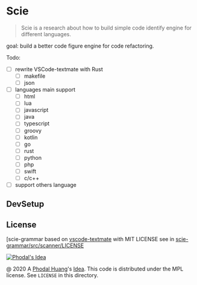 # Scie

> Scie is a research about how to build simple code identify engine for different languages.

goal: build a better code figure engine for code refactoring.

Todo:

 - [ ] rewrite VSCode-textmate with Rust
    - [ ] makefile
    - [ ] json
 - [ ] languages main support
    - [ ] html
    - [ ] lua
    - [ ] javascript
    - [ ] java
    - [ ] typescript
    - [ ] groovy
    - [ ] kotlin
    - [ ] go
    - [ ] rust
    - [ ] python
    - [ ] php
    - [ ] swift
    - [ ] c/c++
 - [ ] support others language

## DevSetup


License
---

[scie-grammar based on [vscode-textmate](https://github.com/microsoft/vscode-textmate) with MIT LICENSE see in  [scie-grammar/src/scanner/LICENSE](scie-grammar/src/scanner/LICENSE)

[![Phodal's Idea](http://brand.phodal.com/shields/idea-small.svg)](http://ideas.phodal.com/)

@ 2020 A [Phodal Huang](https://www.phodal.com)'s [Idea](http://github.com/phodal/ideas).  This code is distributed under the MPL license. See `LICENSE` in this directory.
